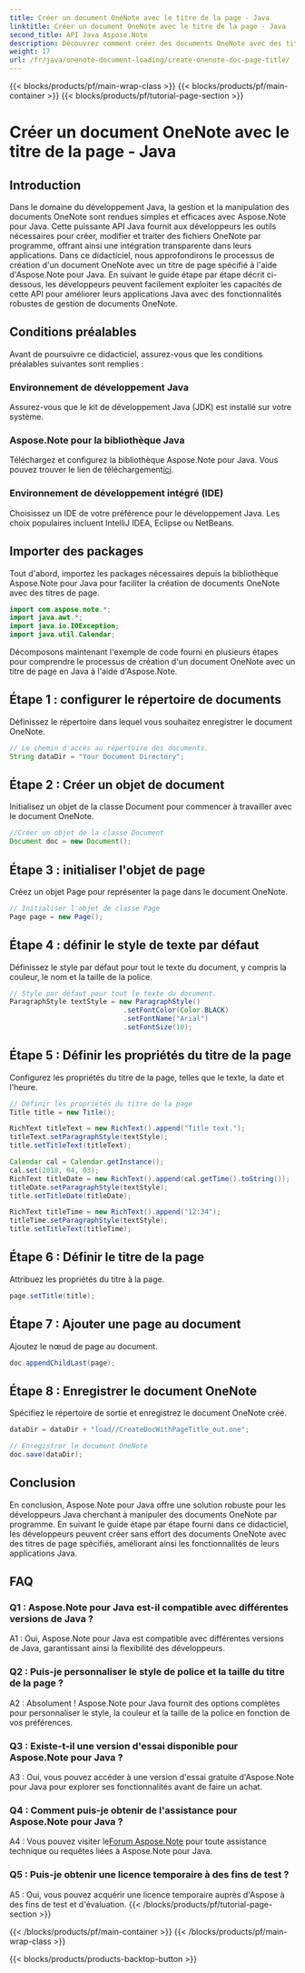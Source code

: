 ```yaml
---
title: Créer un document OneNote avec le titre de la page - Java
linktitle: Créer un document OneNote avec le titre de la page - Java
second_title: API Java Aspose.Note
description: Découvrez comment créer des documents OneNote avec des titres de page en Java à l'aide d'Aspose.Note pour Java. Tutoriel complet avec des exemples de code.
weight: 17
url: /fr/java/onenote-document-loading/create-onenote-doc-page-title/
---
```


{{< blocks/products/pf/main-wrap-class >}}
{{< blocks/products/pf/main-container >}}
{{< blocks/products/pf/tutorial-page-section >}}

# Créer un document OneNote avec le titre de la page - Java

## Introduction

Dans le domaine du développement Java, la gestion et la manipulation des documents OneNote sont rendues simples et efficaces avec Aspose.Note pour Java. Cette puissante API Java fournit aux développeurs les outils nécessaires pour créer, modifier et traiter des fichiers OneNote par programme, offrant ainsi une intégration transparente dans leurs applications. Dans ce didacticiel, nous approfondirons le processus de création d'un document OneNote avec un titre de page spécifié à l'aide d'Aspose.Note pour Java. En suivant le guide étape par étape décrit ci-dessous, les développeurs peuvent facilement exploiter les capacités de cette API pour améliorer leurs applications Java avec des fonctionnalités robustes de gestion de documents OneNote.

## Conditions préalables

Avant de poursuivre ce didacticiel, assurez-vous que les conditions préalables suivantes sont remplies :

### Environnement de développement Java

Assurez-vous que le kit de développement Java (JDK) est installé sur votre système.

### Aspose.Note pour la bibliothèque Java

 Téléchargez et configurez la bibliothèque Aspose.Note pour Java. Vous pouvez trouver le lien de téléchargement[ici](https://releases.aspose.com/note/java/).

### Environnement de développement intégré (IDE)

Choisissez un IDE de votre préférence pour le développement Java. Les choix populaires incluent IntelliJ IDEA, Eclipse ou NetBeans.

## Importer des packages

Tout d'abord, importez les packages nécessaires depuis la bibliothèque Aspose.Note pour Java pour faciliter la création de documents OneNote avec des titres de page.

```java
import com.aspose.note.*;
import java.awt.*;
import java.io.IOException;
import java.util.Calendar;
```

Décomposons maintenant l'exemple de code fourni en plusieurs étapes pour comprendre le processus de création d'un document OneNote avec un titre de page en Java à l'aide d'Aspose.Note.

## Étape 1 : configurer le répertoire de documents

Définissez le répertoire dans lequel vous souhaitez enregistrer le document OneNote.

```java
// Le chemin d'accès au répertoire des documents.
String dataDir = "Your Document Directory";
```

## Étape 2 : Créer un objet de document

Initialisez un objet de la classe Document pour commencer à travailler avec le document OneNote.

```java
//Créer un objet de la classe Document
Document doc = new Document();
```

## Étape 3 : initialiser l'objet de page

Créez un objet Page pour représenter la page dans le document OneNote.

```java
// Initialiser l'objet de classe Page
Page page = new Page();
```

## Étape 4 : définir le style de texte par défaut

Définissez le style par défaut pour tout le texte du document, y compris la couleur, le nom et la taille de la police.

```java
// Style par défaut pour tout le texte du document.
ParagraphStyle textStyle = new ParagraphStyle()
                            .setFontColor(Color.BLACK)
                            .setFontName("Arial")
                            .setFontSize(10);
```

## Étape 5 : Définir les propriétés du titre de la page

Configurez les propriétés du titre de la page, telles que le texte, la date et l'heure.

```java
// Définir les propriétés du titre de la page
Title title = new Title();

RichText titleText = new RichText().append("Title text.");
titleText.setParagraphStyle(textStyle);
title.setTitleText(titleText);

Calendar cal = Calendar.getInstance();
cal.set(2018, 04, 03);
RichText titleDate = new RichText().append(cal.getTime().toString());
titleDate.setParagraphStyle(textStyle);
title.setTitleDate(titleDate);

RichText titleTime = new RichText().append("12:34");
titleTime.setParagraphStyle(textStyle);
title.setTitleText(titleTime);
```

## Étape 6 : Définir le titre de la page

Attribuez les propriétés du titre à la page.

```java
page.setTitle(title);
```

## Étape 7 : Ajouter une page au document

Ajoutez le nœud de page au document.

```java
doc.appendChildLast(page);
```

## Étape 8 : Enregistrer le document OneNote

Spécifiez le répertoire de sortie et enregistrez le document OneNote créé.

```java
dataDir = dataDir + "load//CreateDocWithPageTitle_out.one";

// Enregistrer le document OneNote
doc.save(dataDir);
```

## Conclusion

En conclusion, Aspose.Note pour Java offre une solution robuste pour les développeurs Java cherchant à manipuler des documents OneNote par programme. En suivant le guide étape par étape fourni dans ce didacticiel, les développeurs peuvent créer sans effort des documents OneNote avec des titres de page spécifiés, améliorant ainsi les fonctionnalités de leurs applications Java.

## FAQ

### Q1 : Aspose.Note pour Java est-il compatible avec différentes versions de Java ?

A1 : Oui, Aspose.Note pour Java est compatible avec différentes versions de Java, garantissant ainsi la flexibilité des développeurs.

### Q2 : Puis-je personnaliser le style de police et la taille du titre de la page ?

A2 : Absolument ! Aspose.Note pour Java fournit des options complètes pour personnaliser le style, la couleur et la taille de la police en fonction de vos préférences.

### Q3 : Existe-t-il une version d'essai disponible pour Aspose.Note pour Java ?

A3 : Oui, vous pouvez accéder à une version d'essai gratuite d'Aspose.Note pour Java pour explorer ses fonctionnalités avant de faire un achat.

### Q4 : Comment puis-je obtenir de l'assistance pour Aspose.Note pour Java ?

A4 : Vous pouvez visiter le[Forum Aspose.Note](https://forum.aspose.com/c/note/28) pour toute assistance technique ou requêtes liées à Aspose.Note pour Java.

### Q5 : Puis-je obtenir une licence temporaire à des fins de test ?

A5 : Oui, vous pouvez acquérir une licence temporaire auprès d'Aspose à des fins de test et d'évaluation.
{{< /blocks/products/pf/tutorial-page-section >}}

{{< /blocks/products/pf/main-container >}}
{{< /blocks/products/pf/main-wrap-class >}}

{{< blocks/products/products-backtop-button >}}
